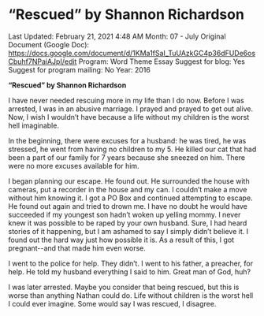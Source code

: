 # “Rescued” by Shannon Richardson

Last Updated: February 21, 2021 4:48 AM
Month: 07 - July
Original Document (Google Doc): https://docs.google.com/document/d/1KMa1fSaI_TuUAzkGC4p36dFUDe6osCbuhf7NPaiAJpI/edit
Program: Word Theme Essay
Suggest for blog: Yes
Suggest for program mailing: No
Year: 2016

**“Rescued” by Shannon Richardson**

I have never needed rescuing more in my life than I do now. Before I was arrested, I was in an abusive marriage. I prayed and prayed to get out alive. Now, I wish I wouldn’t have because a life without my children is the worst hell imaginable.

In the beginning, there were excuses for a husband: he was tired, he was stressed, he went from having no children to my 5. He killed our cat that had been a part of our family for 7 years because she sneezed on him. There were no more excuses available for him.

I began planning our escape. He found out. He surrounded the house with cameras, put a recorder in the house and my can. I couldn’t make a move without him knowing it. I got a PO Box and continued attempting to escape. He found out again and tried to drown me. I have no doubt he would have succeeded if my youngest son hadn’t woken up yelling mommy. I never knew it was possible to be raped by your own husband. Sure, I had heard stories of it happening, but I am ashamed to say I simply didn’t believe it. I found out the hard way just how possible it is. As a result of this, I got pregnant--and that made him even worse.

I went to the police for help. They didn’t. I went to his father, a preacher, for help. He told my husband everything I said to him. Great man of God, huh?

I was later arrested. Maybe you consider that being rescued, but this is worse than anything Nathan could do. Life without children is the worst hell I could ever imagine. Some would say I was rescued, I disagree.